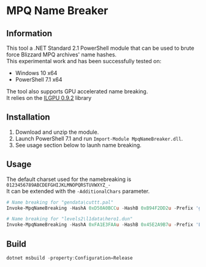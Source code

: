 # MPQ Name Breaker
## Information

This tool a .NET Standard 2.1 PowerShell module that can be used to brute force Blizzard MPQ archives' name hashes.  
This experimental work and has been successfully tested on:
- Windows 10 x64
- PowerShell 7.1 x64

The tool also supports GPU accelerated name breaking.  
It relies on the [ILGPU 0.9.2]() library


## Installation

1. Download and unzip the module.
2. Launch PowerShell 7.1 and run `Import-Module MpqNameBreaker.dll`.
3. See usage section below to launh name breaking.


## Usage

The default charset used for the namebreaking is `0123456789ABCDEFGHIJKLMNOPQRSTUVWXYZ_-`  
It can be extended with the `-AdditionalChars` parameter.

```powershell
# Name breaking for "gendata\cuttt.pal"
Invoke-MpqNameBreaking -HashA 0xD50A0BCCu -HashB 0xB94F2DD2u -Prefix 'gendata\' -Suffix '.pal' -Verbose

# Name breaking for "levels2\l1data\hero1.dun"
Invoke-MpqNameBreaking -HashA 0xFA1E3FAAu -HashB 0x45E2A9B7u -Prefix 'LEVELS2\L1DATA\' -Suffix '.DUN' -Verbose
```

## Build

```powershell
dotnet msbuild -property:Configuration=Release
```
